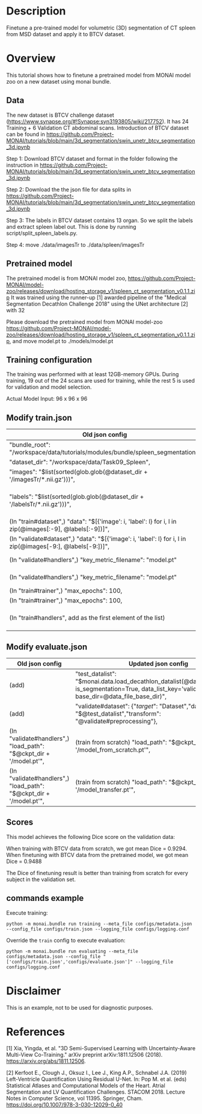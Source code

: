 # Description
Finetune a pre-trained model for volumetric (3D) segmentation of CT spleen from MSD dataset and apply it to BTCV dataset.

# Overview
This tutorial shows how to finetune a pretrained model from MONAI model zoo on a new dataset using monai bundle.

## Data
The new dataset is BTCV challenge dataset (https://www.synapse.org/#!Synapse:syn3193805/wiki/217752). It has 24 Training + 6 Validation CT abdominal scans.
Introduction of BTCV dataset can be found in https://github.com/Project-MONAI/tutorials/blob/main/3d_segmentation/swin_unetr_btcv_segmentation_3d.ipynb

Step 1: Download BTCV dataset and format in the folder following the instruction in https://github.com/Project-MONAI/tutorials/blob/main/3d_segmentation/swin_unetr_btcv_segmentation_3d.ipynb

Step 2: Download the the json file for data splits in https://github.com/Project-MONAI/tutorials/blob/main/3d_segmentation/swin_unetr_btcv_segmentation_3d.ipynb

Step 3: The labels in BTCV dataset contains 13 organ. So we split the labels and extract spleen label out. This is done by running script/split_spleen_labels.py.

Step 4: move ./data/imagesTr to ./data/spleen/imagesTr

## Pretrained model
The pretrained model is from MONAI model zoo,
 https://github.com/Project-MONAI/model-zoo/releases/download/hosting_storage_v1/spleen_ct_segmentation_v0.1.1.zip
It was trained using the runner-up [1] awarded pipeline of the "Medical Segmentation Decathlon Challenge 2018" using the UNet architecture [2] with 32

Please download the pretrained model from MONAI model-zoo https://github.com/Project-MONAI/model-zoo/releases/download/hosting_storage_v1/spleen_ct_segmentation_v0.1.1.zip, and move model.pt to ./models/model.pt

## Training configuration
The training was performed with at least 12GB-memory GPUs.
During training, 19 out of the 24 scans are used for training, while the rest 5 is used for validation and model selection.

Actual Model Input: 96 x 96 x 96

## Modify train.json
| Old json config | Updated json config |
| --- | --- |
| "bundle_root": "/workspace/data/tutorials/modules/bundle/spleen_segmentation", | "bundle_root": Your work directory, |
| "dataset_dir": "/workspace/data/Task09_Spleen",| "data_file_base_dir": "./data/spleen", |
| "images": "$list(sorted(glob.glob(@dataset_dir + '/imagesTr/*.nii.gz')))",| "data_list_file_path": "./data/dataset_0.json", |
| "labels": "$list(sorted(glob.glob(@dataset_dir + '/labelsTr/*.nii.gz')))",| "train_datalist": "$monai.data.load_decathlon_datalist(@data_list_file_path, is_segmentation=True, data_list_key='training', base_dir=@data_file_base_dir)", |
| (In "train#dataset",) "data": "$[{'image': i, 'label': l} for i, l in zip(@images[:-9], @labels[:-9])]",| "data": "$@train_datalist[: int(0.8 * len(@train_datalist))]", |
| (In "validate#dataset",) "data": "$[{'image': i, 'label': l} for i, l in zip(@images[-9:], @labels[-9:])]",| "data": "$@train_datalist[int(0.8 * len(@train_datalist)):]", |
| (In "validate#handlers",) "key_metric_filename": "model.pt"| (train from scratch) "key_metric_filename": "model_from scratch.pt"|
| (In "validate#handlers",) "key_metric_filename": "model.pt"| (train from pretrained model) "key_metric_filename": "model_transfer.pt"|
| (In "train#trainer",) "max_epochs": 100,| (train from scratch) "max_epochs": 600,|
| (In "train#trainer",) "max_epochs": 100,| (train from pretrained model) "max_epochs": 200,|
| (In "train#handlers", add as the first element of the list)| (train from pretrained model) {"_target_": "CheckpointLoader","load_path": "$@ckpt_dir + '/model.pt'","load_dict": {"model": "@network"}},|

## Modify evaluate.json
| Old json config | Updated json config |
| --- | --- |
| (add)| "test_datalist": "$monai.data.load_decathlon_datalist(@data_list_file_path, is_segmentation=True, data_list_key='validation', base_dir=@data_file_base_dir)", |
| (add)| "validate#dataset": {"_target_": "Dataset","data": "$@test_datalist","transform": "@validate#preprocessing"},|
| (In "validate#handlers",) "load_path": "$@ckpt_dir + '/model.pt'",|(train from scratch) "load_path": "$@ckpt_dir + '/model_from_scratch.pt'", |
| (In "validate#handlers",) "load_path": "$@ckpt_dir + '/model.pt'",|(train from scratch) "load_path": "$@ckpt_dir + '/model_transfer.pt'", |


## Scores
This model achieves the following Dice score on the validation data:

When training with BTCV data from scratch, we got mean Dice = 0.9294.
When finetuning with BTCV data from the pretrained model, we got mean Dice = 0.9488

The Dice of finetuning result is better than training from scratch for every subject in the validation set.

## commands example

Execute training:

```
python -m monai.bundle run training --meta_file configs/metadata.json --config_file configs/train.json --logging_file configs/logging.conf
```

Override the `train` config to execute evaluation:

```
python -m monai.bundle run evaluating --meta_file configs/metadata.json --config_file "['configs/train.json','configs/evaluate.json']" --logging_file configs/logging.conf
```



# Disclaimer
This is an example, not to be used for diagnostic purposes.

# References
[1] Xia, Yingda, et al. "3D Semi-Supervised Learning with Uncertainty-Aware Multi-View Co-Training." arXiv preprint arXiv:1811.12506 (2018). https://arxiv.org/abs/1811.12506.

[2] Kerfoot E., Clough J., Oksuz I., Lee J., King A.P., Schnabel J.A. (2019) Left-Ventricle Quantification Using Residual U-Net. In: Pop M. et al. (eds) Statistical Atlases and Computational Models of the Heart. Atrial Segmentation and LV Quantification Challenges. STACOM 2018. Lecture Notes in Computer Science, vol 11395. Springer, Cham. https://doi.org/10.1007/978-3-030-12029-0_40
